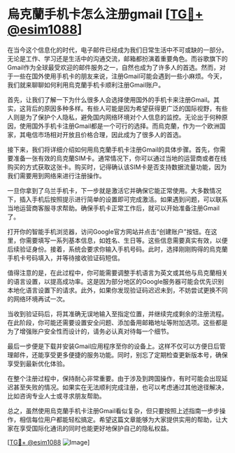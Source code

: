 # 烏克蘭手机卡怎么注册gmail [[TG💪+ @esim1088](https://t.me/s/esim1088)]

在当今这个信息化的时代，电子邮件已经成为我们日常生活中不可或缺的一部分。无论是工作、学习还是生活中的沟通交流，邮箱都扮演着重要角色。而谷歌旗下的Gmail作为全球最受欢迎的邮件服务之一，自然也成为了许多人的首选。然而，对于一些在国外使用手机卡的朋友来说，注册Gmail可能会遇到一些小麻烦。今天，我们就来聊聊如何利用烏克蘭手机卡顺利注册Gmail账户。

首先，让我们了解一下为什么很多人会选择使用国外的手机卡来注册Gmail。其实，这背后的原因多种多样。有些人可能是因为希望获得更广泛的国际视野，有些人则是为了保护个人隐私，避免国内网络环境对个人信息的监控。无论出于何种原因，使用国外手机卡注册Gmail都是一个可行的选择。而烏克蘭，作为一个欧洲国家，其电信市场相对开放且价格合理，因此成为了很多人的首选。

接下来，我们将详细介绍如何用烏克蘭手机卡注册Gmail的具体步骤。首先，你需要准备一张有效的烏克蘭SIM卡。通常情况下，你可以通过当地的运营商或者在线购买的方式获取这张卡。购买时，记得确认该SIM卡是否支持数据流量功能，因为我们需要用到网络来进行注册操作。

一旦你拿到了乌兰手机卡，下一步就是激活它并确保它能正常使用。大多数情况下，插入手机后按照提示进行简单的设置即可完成激活。如果遇到问题，可以联系当地运营商客服寻求帮助。确保手机卡正常工作后，就可以开始准备注册Gmail了。

打开你的智能手机浏览器，访问Google官方网站并点击“创建账户”按钮。在这里，你需要填写一系列基本信息，如姓名、生日等。这些信息需要真实有效，以便后续验证身份。接着，系统会要求你输入手机号码。此时，选择刚刚购得的烏克蘭手机卡号码填入，并等待接收验证码短信。

值得注意的是，在此过程中，你可能需要调整手机语言为英文或其他与烏克蘭相关的语言设置，以提高成功率。这是因为部分地区的Google服务器可能会优先识别本地化语言设置下的请求。此外，如果你发现验证码迟迟未到，不妨尝试更换不同的网络环境再试一次。

当收到验证码后，将其准确无误地输入至指定位置，并继续完成剩余的注册流程。在此阶段，你可能还需要设置安全问题、添加备用邮箱地址等附加选项。这些都是为了增强账户安全性而设计的，请务必认真对待每一个细节。

最后一步便是下载并安装Gmail应用程序至你的设备上。这样不仅可以方便日后管理邮件，还能享受更多便捷的服务功能。同时，别忘了定期检查更新版本号，确保享受到最新优化体验。

在整个注册过程中，保持耐心非常重要。由于涉及到跨国操作，有时可能会出现延迟甚至失败的情况。如果实在无法顺利完成注册，也可以考虑通过其他途径解决，比如咨询专业人士或寻求朋友帮助。

总之，虽然使用烏克蘭手机卡注册Gmail看似复杂，但只要按照上述指南一步步操作，相信每位用户都能轻松搞定。希望这篇文章能够为大家提供实用的帮助，让大家在享受国际化通讯的同时也能更好地保护自己的隐私权益。

[[TG💪+ @esim1088](https://t.me/s/esim1088) ![Image](https://i.postimg.cc/4NQfJmqS/Snipaste-2025-05-13-00-14-12.png)]